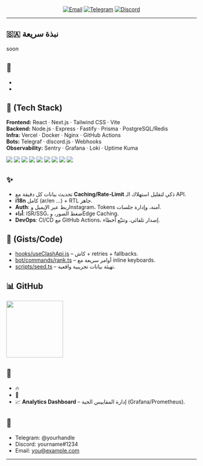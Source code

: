 <!-- Hero -->


<!-- Badges -->
<p align="center">
  <a href="mailto:you@example.com"><img alt="Email" src="https://img.shields.io/badge/Email-Contact-informational?style=for-the-badge&logo=gmail"></a>
  <a href="https://t.me/yourhandle"><img alt="Telegram" src="https://img.shields.io/badge/Telegram-Chat-blue?style=for-the-badge&logo=telegram"></a>
  <a href="https://discord.gg/yourinvite"><img alt="Discord" src="https://img.shields.io/badge/Discord-Community-5865F2?style=for-the-badge&logo=discord&logoColor=white"></a>
</p>

---

## 🇸🇦 نبذة سريعة
soon

## 🔭 
- 
-

## 🧰 (Tech Stack)
**Frontend:** React · Next.js · Tailwind CSS · Vite  
**Backend:** Node.js · Express · Fastify · Prisma · PostgreSQL/Redis  
**Infra:** Vercel · Docker · Nginx · GitHub Actions  
**Bots:** Telegraf · discord.js · Webhooks  
**Observability:** Sentry · Grafana · Loki · Uptime Kuma

<p align="left">
  <img src="https://img.shields.io/badge/React-20232A?logo=react&logoColor=61DAFB" />
  <img src="https://img.shields.io/badge/Next.js-000?logo=nextdotjs" />
  <img src="https://img.shields.io/badge/Tailwind-0ea5e9?logo=tailwindcss&logoColor=white" />
  <img src="https://img.shields.io/badge/Node.js-143?logo=nodedotjs&logoColor=white" />
  <img src="https://img.shields.io/badge/Prisma-2D3748?logo=prisma" />
  <img src="https://img.shields.io/badge/PostgreSQL-336791?logo=postgresql&logoColor=white" />
  <img src="https://img.shields.io/badge/Redis-D82C20?logo=redis&logoColor=white" />
  <img src="https://img.shields.io/badge/Telegram%20Bot-26A5E4?logo=telegram&logoColor=white" />
  <img src="https://img.shields.io/badge/discord.js-5865F2?logo=discord&logoColor=white" />
</p>

## ✨
- تحديث بيانات كل دقيقة مع **Caching/Rate-Limit** ذكي لتقليل استهلاك الـ API.
- **i18n** كامل (ar/en …) + RTL جاهز.
- **Auth**: ربط عبر الإيميل وInstagram، Tokens آمنة، وإدارة جلسات.
- **أداء**: ISR/SSG، ضغط الصور، وEdge Caching.
- **DevOps**: CI/CD مع GitHub Actions، إصدار تلقائي، وتتبّع أخطاء.

## 🧪 (Gists/Code)
- [hooks/useClashApi.js](#) – كاش + retries + fallbacks.
- [bot/commands/rank.ts](#) – أوامر سريعة مع inline keyboards.
- [scripts/seed.ts](#) – تهيئة بيانات تجريبية واقعية.

## 📊  GitHub

<p align="left">
  <img src="https://streak-stats.demolab.com?user=YOUR_GITHUB&hide_border=true" height="150" />
</p>

## 📌 
- 🔥 
- 🤖  
- 📈 **Analytics Dashboard** – إدارة المقاييس الحية (Grafana/Prometheus).

## 🤝 
- Telegram: @yourhandle  
- Discord: yourname#1234  
- Email: you@example.com

---
